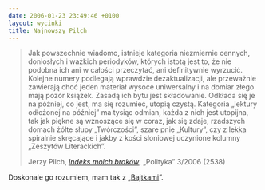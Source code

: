 ```yaml
---
date: 2006-01-23 23:49:46 +0100
layout: wycinki
title: Najnowszy Pilch
---
```


> Jak powszechnie wiadomo, istnieje kategoria niezmiernie cennych, doniosłych i ważkich periodyków, których istotą jest to, że nie podobna ich ani w całości przeczytać, ani definitywnie wyrzucić. Kolejne numery podlegają wprawdzie dezaktualizacji, ale przeważnie zawierają choć jeden materiał wysoce uniwersalny i na domiar złego mają pozór książek. Zasadą ich bytu jest składowanie. Odkłada się je na później, co jest, ma się rozumieć, utopią czystą. Kategoria „lektury odłożonej na później” ma tysiąc odmian, każda z nich jest utopijna, tak jak piękne są wznoszące się w coraz, jak się zdaje, rzadszych domach żółte słupy „Twórczości”, szare pnie „Kultury”, czy z lekka spiralnie skręcające i jakby z kości słoniowej uczynione kolumny „Zeszytów Literackich”.
>
> Jerzy Pilch, <cite>[Indeks moich braków](http://archiwum.polityka.pl/art/indeks-moich-brakow,378693.html 'felieton o spisie treści „ResPubliki”')</cite>, „Polityka” 3/2006 (2538)

Doskonale go rozumiem, mam tak z „[Bajtkami](http://pl.wikipedia.org/wiki/Bajtek '’85-’96 represent')”.
